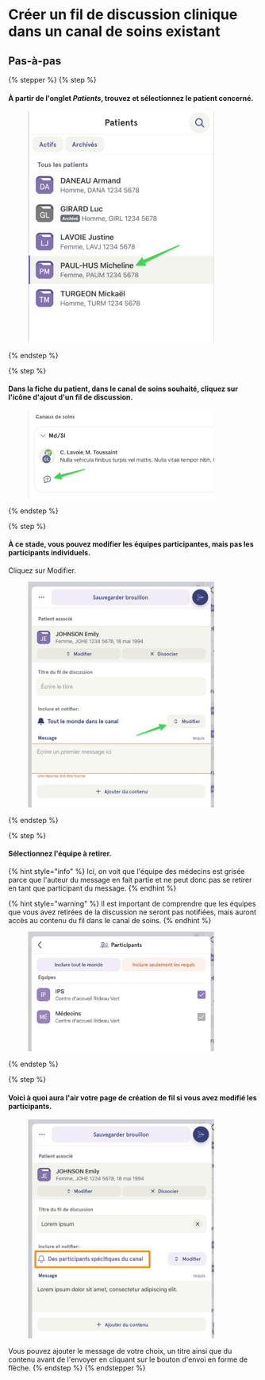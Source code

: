 # Créer un fil de discussion clinique dans un canal de soins existant

## Pas-à-pas

{% stepper %}
{% step %}
#### À partir de l'onglet _Patients_, trouvez et sélectionnez le patient concerné.

<div align="left"><figure><img src="../../.gitbook/assets/associer-un-fil-de-discussion-clinique-a-un-canal-de-soins-existant - Step 1.jpeg" alt="" width="375"><figcaption></figcaption></figure></div>
{% endstep %}

{% step %}
#### Dans la fiche du patient, dans le canal de soins souhaité, cliquez sur l'icône d'ajout d'un fil de discussion.

<div align="left"><figure><img src="../../.gitbook/assets/associer-un-fil-de-discussion-clinique-a-un-canal-de-soins-existant - Step 2.jpeg" alt="" width="375"><figcaption></figcaption></figure></div>
{% endstep %}

{% step %}
#### À ce stade, vous pouvez modifier les équipes participantes, mais pas les participants individuels.

Cliquez sur Modifier.

<div align="left"><figure><img src="../../.gitbook/assets/associer-un-fil-de-discussion-clinique-a-un-canal-de-soins-existant - Step 6.jpeg" alt="" width="375"><figcaption></figcaption></figure></div>
{% endstep %}

{% step %}
#### Sélectionnez l'équipe à retirer.

{% hint style="info" %}
Ici, on voit que l'équipe des médecins est grisée parce que l'auteur du message en fait partie et ne peut donc pas se retirer en tant que participant du message.
{% endhint %}

{% hint style="warning" %}
Il est important de comprendre que les équipes que vous avez retirées de la discussion ne seront pas notifiées, mais auront accès au contenu du fil dans le canal de soins.
{% endhint %}

<div align="left"><figure><img src="../../.gitbook/assets/associer-un-fil-de-discussion-clinique-a-un-canal-de-soins-existant - Step 7.jpeg" alt="" width="375"><figcaption></figcaption></figure></div>
{% endstep %}

{% step %}
#### Voici à quoi aura l'air votre page de création de fil si vous avez modifié les participants.

<div align="left"><figure><img src="../../.gitbook/assets/associer-un-fil-de-discussion-clinique-a-un-canal-de-soins-existant - Step 8.jpeg" alt="" width="375"><figcaption></figcaption></figure></div>

Vous pouvez ajouter le message de votre choix, un titre ainsi que du contenu avant de l'envoyer en cliquant sur le bouton d'envoi en forme de flèche.
{% endstep %}
{% endstepper %}
